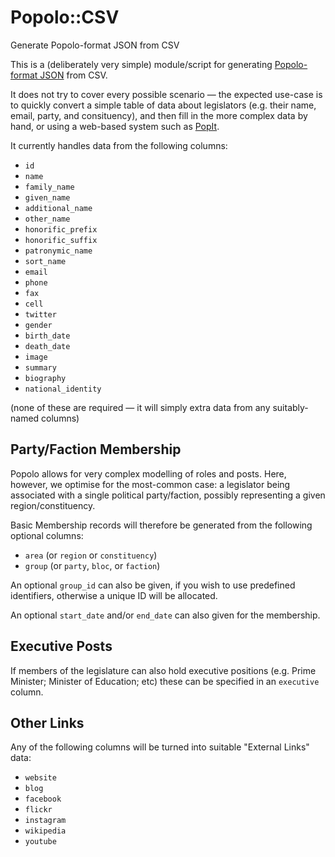 # Popolo::CSV

Generate Popolo-format JSON from CSV

This is a (deliberately very simple) module/script for generating 
[Popolo-format JSON](http://www.popoloproject.com/) from CSV.

It does not try to cover every possible scenario — the expected use-case
is to quickly convert a simple table of data about legislators (e.g.
their name, email, party, and consituency), and then fill in the more
complex data by hand, or using a web-based system such as
[PopIt](https://popit.mysociety.org/).

It currently handles data from the following columns:
* `id`
* `name`
* `family_name`
* `given_name`
* `additional_name`
* `other_name`
* `honorific_prefix`
* `honorific_suffix`
* `patronymic_name`
* `sort_name`
* `email`
* `phone`
* `fax`
* `cell`
* `twitter`
* `gender`
* `birth_date`
* `death_date`
* `image`
* `summary`
* `biography`
* `national_identity`

(none of these are required — it will simply extra data from any
suitably-named columns)

## Party/Faction Membership

Popolo allows for very complex modelling of roles and posts. Here,
however, we optimise for the most-common case: a legislator being
associated with a single political party/faction, possibly representing
a given region/constituency.

Basic Membership records will therefore be generated from the following
optional columns:

* `area`  (or `region` or `constituency`)
* `group` (or `party`, `bloc`, or `faction`)

An optional `group_id` can also be given, if you wish to use predefined
identifiers, otherwise a unique ID will be allocated.

An optional `start_date` and/or `end_date` can also given for the
membership.

## Executive Posts

If members of the legislature can also hold executive positions (e.g.
Prime Minister; Minister of Education; etc) these can be specified in an
`executive` column. 

## Other Links

Any of the following columns will be turned into suitable "External
Links" data:

* `website`
* `blog`
* `facebook`
* `flickr`
* `instagram`
* `wikipedia`
* `youtube`

